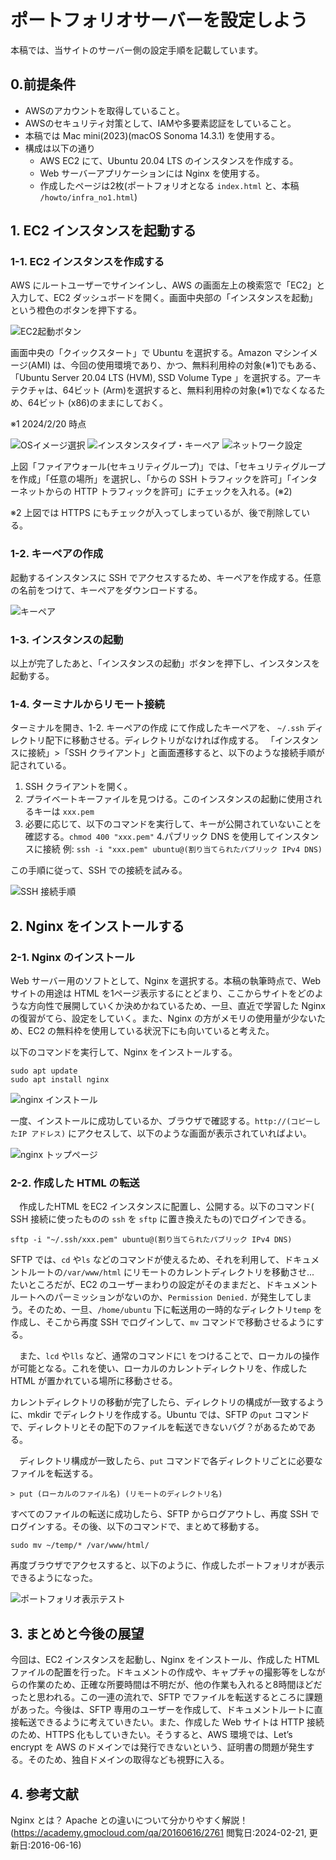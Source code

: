 # ポートフォリオサーバーを設定しよう

本稿では、当サイトのサーバー側の設定手順を記載しています。

## 0.前提条件

* AWSのアカウントを取得していること。
* AWSのセキュリティ対策として、IAMや多要素認証をしていること。
* 本稿では Mac mini(2023)(macOS Sonoma 14.3.1) を使用する。
* 構成は以下の通り
  * AWS EC2 にて、Ubuntu 20.04 LTS のインスタンスを作成する。
  * Web サーバーアプリケーションには Nginx を使用する。
  * 作成したページは2枚(ポートフォリオとなる `index.html` と、本稿 `/howto/infra_no1.html`)

## 1. EC2 インスタンスを起動する

### 1-1. EC2 インスタンスを作成する

AWS にルートユーザーでサインインし、AWS の画面左上の検索窓で「EC2」と入力して、EC2 ダッシュボードを開く。画面中央部の「インスタンスを起動」という橙色のボタンを押下する。

![EC2起動ボタン](<images/a_EC2起動ボタン.png>)

画面中央の「クイックスタート」で Ubuntu を選択する。Amazon マシンイメージ(AMI) は、今回の使用環境であり、かつ、無料利用枠の対象(※1)でもある、「Ubuntu Server 20.04 LTS (HVM), SSD Volume Type 」を選択する。アーキテクチャは、64ビット (Arm)を選択すると、無料利用枠の対象(※1)でなくなるため、64ビット (x86)のままにしておく。

※1 2024/2/20 時点

![OSイメージ選択](<images/b_OSイメージ選択.png>)
![インスタンスタイプ・キーペア](<images/c_インスタンスタイプ_キーペア.png>)
![ネットワーク設定](<images/d_ネットワーク設定.png>)

上図「ファイアウォール(セキュリティグループ)」では、「セキュリティグループを作成」「任意の場所」を選択し、「からの SSH トラフィックを許可」「インターネットからの HTTP トラフィックを許可」にチェックを入れる。(※2)

※2 上図では HTTPS にもチェックが入ってしまっているが、後で削除している。

### 1-2. キーペアの作成

起動するインスタンスに SSH でアクセスするため、キーペアを作成する。任意の名前をつけて、キーペアをダウンロードする。

![キーペア](<images/e_キーペア.png>)

### 1-3. インスタンスの起動

以上が完了したあと、「インスタンスの起動」ボタンを押下し、インスタンスを起動する。

### 1-4. ターミナルからリモート接続

ターミナルを開き、1-2. キーペアの作成 にて作成したキーペアを、 `~/.ssh` ディレクトリ配下に移動させる。ディレクトリがなければ作成する。
「インスタンスに接続」>「SSH クライアント」と画面遷移すると、以下のような接続手順が記されている。

1. SSH クライアントを開く。
2. プライベートキーファイルを見つける。このインスタンスの起動に使用されるキーは `xxx.pem`
3. 必要に応じて、以下のコマンドを実行して、キーが公開されていないことを確認する。`chmod 400 "xxx.pem"`
4.パブリック DNS を使用してインスタンスに接続
例: `ssh -i "xxx.pem" ubuntu@(割り当てられたパブリック IPv4 DNS)`

この手順に従って、SSH での接続を試みる。

![SSH 接続手順](<images/f_SSH接続手順.png>)

## 2. Nginx をインストールする

### 2-1. Nginx のインストール

Web サーバー用のソフトとして、Nginx を選択する。本稿の執筆時点で、Web サイトの用途は HTML を1ページ表示するにとどまり、ここからサイトをどのような方向性で展開していくか決めかねているため、一旦、直近で学習した Nginx の復習がてら、設定をしていく。また、Nginx の方がメモリの使用量が少ないため、EC2 の無料枠を使用している状況下にも向いていると考えた。

以下のコマンドを実行して、Nginx をインストールする。

```shell
sudo apt update
sudo apt install nginx
```

![nginx インストール](<images/g_nginxインストール.png>)

一度、インストールに成功しているか、ブラウザで確認する。`http://(コピーしたIP アドレス)` にアクセスして、以下のような画面が表示されていればよい。

![nginx トップページ](<images/h_nginxトップページ.png>)

### 2-2. 作成した HTML の転送

　作成したHTML をEC2 インスタンスに配置し、公開する。以下のコマンド( SSH 接続に使ったものの `ssh` を `sftp` に置き換えたもの)でログインできる。

```shell
sftp -i "~/.ssh/xxx.pem" ubuntu@(割り当てられたパブリック IPv4 DNS)
```

SFTP では、`cd` や`ls` などのコマンドが使えるため、それを利用して、ドキュメントルートの`/var/www/html` にリモートのカレントディレクトリを移動させ... たいところだが、EC2 のユーザーまわりの設定がそのままだと、ドキュメントルートへのパーミッションがないのか、`Permission Denied.` が発生してしまう。そのため、一旦、`/home/ubuntu` 下に転送用の一時的なディレクトリ`temp` を作成し、そこから再度 SSH でログインして、`mv` コマンドで移動させるようにする。

　また、`lcd` や`lls` など、通常のコマンドに`l` をつけることで、ローカルの操作が可能となる。これを使い、ローカルのカレントディレクトリを、作成した HTML が置かれている場所に移動させる。

カレントディレクトリの移動が完了したら、ディレクトリの構成が一致するように、mkdir でディレクトリを作成する。Ubuntu では、SFTP の`put` コマンドで、ディレクトリとその配下のファイルを転送できないバグ？があるためである。

　ディレクトリ構成が一致したら、`put` コマンドで各ディレクトリごとに必要なファイルを転送する。

```sftp
> put (ローカルのファイル名) (リモートのディレクトリ名)
```

すべてのファイルの転送に成功したら、SFTP からログアウトし、再度 SSH でログインする。その後、以下のコマンドで、まとめて移動する。

```shell
sudo mv ~/temp/* /var/www/html/
```

再度ブラウザでアクセスすると、以下のように、作成したポートフォリオが表示できるようになった。

![ポートフォリオ表示テスト](<images/i_ポートフォリオ表示テスト.png>)

## 3. まとめと今後の展望

今回は、EC2 インスタンスを起動し、Nginx をインストール、作成した HTML ファイルの配置を行った。ドキュメントの作成や、キャプチャの撮影等をしながらの作業のため、正確な所要時間は不明だが、他の作業も入れると8時間ほどだったと思われる。この一連の流れで、SFTP でファイルを転送するところに課題があった。今後は、SFTP 専用のユーザーを作成して、ドキュメントルートに直接転送できるように考えていきたい。また、作成した Web サイトは HTTP 接続のため、HTTPS 化もしていきたい。そうすると、AWS 環境では、Let’s encrypt を AWS のドメインでは発行できないという、証明書の問題が発生する。そのため、独自ドメインの取得なども視野に入る。

## 4. 参考文献

Nginx とは？ Apache との違いについて分かりやすく解説！ (<https://academy.gmocloud.com/qa/20160616/2761> 閲覧日:2024-02-21, 更新日:2016-06-16)
